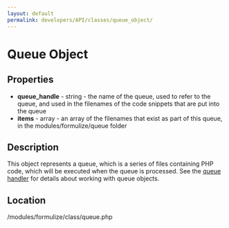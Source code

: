 ```yaml
---
layout: default
permalink: developers/API/classes/queue_object/
---
```


# Queue Object

## Properties

* __queue_handle__ - string - the name of the queue, used to refer to the queue, and used in the filenames of the code snippets that are put into the queue
* __items__ - array - an array of the filenames that exist as part of this queue, in the modules/formulize/queue folder

## Description

This object represents a queue, which is a series of files containing PHP code, which will be executed when the queue is processed. See the [queue handler](../queue_handler) for details about working with queue objects.

## Location

/modules/formulize/class/queue.php
